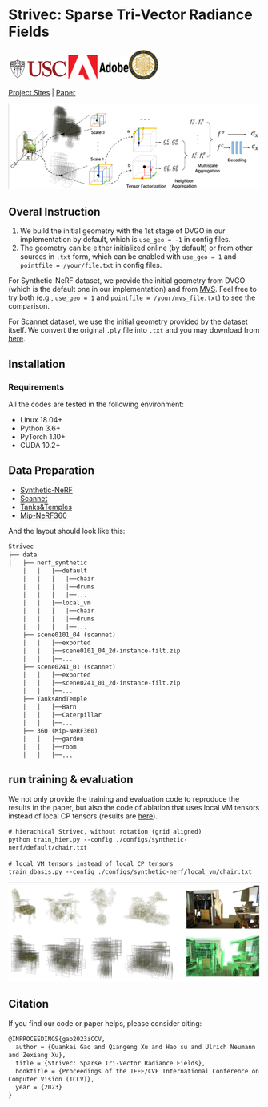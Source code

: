 # Strivec: Sparse Tri-Vector Radiance Fields
<img src="image/USC-Logos.png" width=120px /><img src="./image/Adobe-Logos.png" width=120px /><img src="./image/ucsd_logo.png" width=60px />

[Project Sites](https://github.com/Zerg-Overmind/Strivec/)
 | [Paper](https://github.com/Zerg-Overmind/Strivec/)

![Teaser image](image/main_fig.png)

## Overal Instruction
1. We build the initial geometry with the 1st stage of DVGO in our implementation by default, which is `use_geo = -1` in config files.
2. The geometry can be either initialized online (by default) or from other sources in `.txt` form, which can be enabled with `use_geo = 1` and `pointfile = /your/file.txt` in config files.  

For Synthetic-NeRF dataset, we provide the initial geometry from DVGO (which is the default one in our implementation) and from [MVS](https://drive.google.com/file/d/1m6ftmKU4lhxXQZKhkoeeWnC9F85kyMBu/view?usp=sharing). Feel free to try both (e.g., `use_geo = 1` and `pointfile = /your/mvs_file.txt`) to see the comparison. 

For Scannet dataset, we use the initial geometry provided by the dataset itself. We convert the original `.ply` file into `.txt` and you may download from [here](https://drive.google.com/file/d/1QLeHGUwAqEkrZEQPQSDvSSyzViO1ziGY/view?usp=sharing).

## Installation

### Requirements
All the codes are tested in the following environment:
* Linux  18.04+
* Python 3.6+
* PyTorch 1.10+
* CUDA 10.2+ 

## Data Preparation

* [Synthetic-NeRF](https://drive.google.com/drive/folders/128yBriW1IG_3NJ5Rp7APSTZsJqdJdfc1) 
* [Scannet](https://drive.google.com/drive/folders/1GoxJyf_YYEGvWStD7SpcPBqhePqCGpEJ)
* [Tanks&Temples](https://dl.fbaipublicfiles.com/nsvf/dataset/TanksAndTemple.zip)
* [Mip-NeRF360](http://storage.googleapis.com/gresearch/refraw360/360_v2.zip)

And the layout should look like this:

```
Strivec
├── data
│   ├── nerf_synthetic
    │   │   |──default
    │   │   │   |──chair
    │   │   │   │──drums
    │   │   │   |──...
    │   │   |──local_vm
    │   │   │   |──chair
    │   │   │   │──drums
    │   │   │   |──...
    ├── scene0101_04 (scannet)
    │   │   │──exported
    │   │   │──scene0101_04_2d-instance-filt.zip
    │   │   │──...
    ├── scene0241_01 (scannet)
    │   │   │──exported
    │   │   │──scene0241_01_2d-instance-filt.zip
    │   │   │──...
    ├── TanksAndTemple
    │   │   │──Barn
    │   │   │──Caterpillar
    │   │   │──...
    ├── 360 (Mip-NeRF360)
    │   │   │──garden
    │   │   │──room
    │   │   │──...
```

## run training & evaluation
We not only provide the training and evaluation code to reproduce the results in the paper, but also the code of ablation that uses local VM tensors instead of local CP tensors (results
are [here](https://drive.google.com/drive/folders/1-OW0Qdnk4Wz-9BRr81P2mDe1aYDmjd0g?usp=sharing)).


```
# hierachical Strivec, without rotation (grid aligned)
python train_hier.py --config ./configs/synthetic-nerf/default/chair.txt

# local VM tensors instead of local CP tensors
train_dbasis.py --config ./configs/synthetic-nerf/local_vm/chair.txt

```
![visual image](image/visualization.png)

## Citation
If you find our code or paper helps, please consider citing:
```
@INPROCEEDINGS{gao2023iCCV,
  author = {Quankai Gao and Qiangeng Xu and Hao su and Ulrich Neumann and Zexiang Xu},
  title = {Strivec: Sparse Tri-Vector Radiance Fields},
  booktitle = {Proceedings of the IEEE/CVF International Conference on Computer Vision (ICCV)},
  year = {2023}
}
```